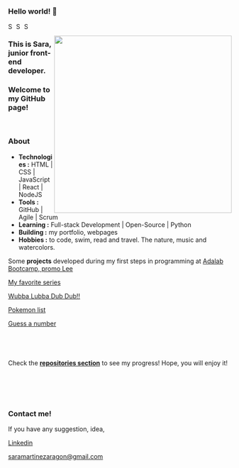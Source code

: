 ### Hello world! 👋

<a href="https://www.linkedin.com/in/saramartara/">
  <img align="left" alt="Sara's Linkdein" width="15px" src="https://cdn.jsdelivr.net/npm/simple-icons@v3/icons/linkedin.svg" />
</a>
<a href="https://github.com/saramartara">
  <img align="left" alt="Sara's Github" width="15px" src="https://cdn.jsdelivr.net/npm/simple-icons@v3/icons/github.svg" />
</a>
<a href="mailto:saramartinezargon@gmail.com">
  <img align "left" alt="Sara's Email" width="15px" src="https://cdn.jsdelivr.net/npm/simple-icons@v3/icons/gmail.svg" />
</a>

[<img align="right" width="400" src="https://github-readme-stats.vercel.app/api?username=saramartara&show_icons=true"/>](https://github.com/saramartara/)

### This is Sara, junior front-end developer.

### Welcome to my GitHub page!

</br>

### About

- **Technologies :** HTML | CSS | JavaScript | React | NodeJS
- **Tools :** GitHub | Agile | Scrum
- **Learning :** Full-stack Development | Open-Source | Python
- **Building :** my portfolio, webpages
- **Hobbies :** to code, swim, read and travel. The nature, music and watercolors.

Some **projects** developed during my first steps in programming at [Adalab Bootcamp, promo Lee](https://adalab.es/)

<!-- <img alt="Rick icon" src="../images/rick"/>  -->

[My favorite series](http://beta.adalab.es/modulo-2-evaluacion-final-saramartara/)

[Wubba Lubba Dub Dub!!](http://beta.adalab.es/modulo-3-evaluacion-final-saramartara/#/)

[Pokemon list](http://beta.adalab.es/modulo-3-evaluacion-intermedia-saramartara/)

[Guess a number](http://beta.adalab.es/modulo-2-evaluacion-intermedia-saramartara/)

## <br />

Check the [**repositories section**](https://github.com/saramartara?tab=repositories) to see my progress! Hope, you will enjoy it!

# <br />

### Contact me!

If you have any suggestion, idea,

[Linkedin](https://www.linkedin.com/in/saramartara/)

[saramartinezaragon@gmail.com](mailto:saramartinezargon@gmail.com)
